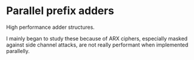 # Parallel prefix adders

High performance adder structures.

I mainly began to study these because of ARX ciphers, especially masked against side channel attacks, are not really performant when implemented parallelly.

